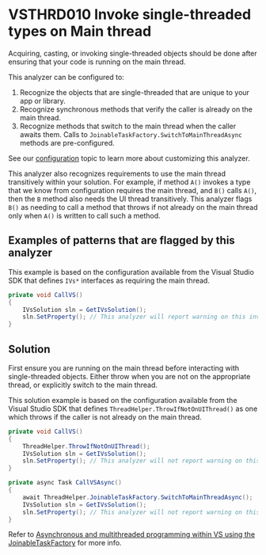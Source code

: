 # VSTHRD010 Invoke single-threaded types on Main thread

Acquiring, casting, or invoking single-threaded objects should be done after ensuring
that your code is running on the main thread.

This analyzer can be configured to:
1. Recognize the objects that are single-threaded that are unique to your app or library.   
2. Recognize synchronous methods that verify the caller is already on the main thread.
3. Recognize methods that switch to the main thread when the caller awaits them.
   Calls to `JoinableTaskFactory.SwitchToMainThreadAsync` methods are pre-configured.

See our [configuration](configuration.md) topic to learn more about customizing this analyzer.

This analyzer also recognizes requirements to use the main thread transitively within your solution.
For example, if method `A()` invokes a type that we know from configuration requires the main thread,
and `B()` calls `A()`, then the `B` method also needs the UI thread transitively.
This analyzer flags `B()` as needing to call a method that throws if not already on the main thread
only when `A()` is written to call such a method.

## Examples of patterns that are flagged by this analyzer

This example is based on the configuration available from the Visual Studio SDK
that defines `IVs*` interfaces as requiring the main thread.

```csharp
private void CallVS()
{
    IVsSolution sln = GetIVsSolution();
    sln.SetProperty(); // This analyzer will report warning on this invocation.
}
```

## Solution

First ensure you are running on the main thread before interacting with single-threaded objects.
Either throw when you are not on the appropriate thread, or explicitly switch to the 
main thread.

This solution example is based on the configuration available from the Visual Studio SDK
that defines `ThreadHelper.ThrowIfNotOnUIThread()` as one which throws if the caller
is not already on the main thread.

```csharp
private void CallVS()
{
    ThreadHelper.ThrowIfNotOnUIThread();
    IVsSolution sln = GetIVsSolution();
    sln.SetProperty(); // This analyzer will not report warning on this invocation.
}

private async Task CallVSAsync()
{
    await ThreadHelper.JoinableTaskFactory.SwitchToMainThreadAsync();
    IVsSolution sln = GetIVsSolution();
    sln.SetProperty(); // This analyzer will not report warning on this invocation.
}
```

Refer to [Asynchronous and multithreaded programming within VS using the JoinableTaskFactory](http://blogs.msdn.com/b/andrewarnottms/archive/2014/05/07/asynchronous-and-multithreaded-programming-within-vs-using-the-joinabletaskfactory/) for more info.
